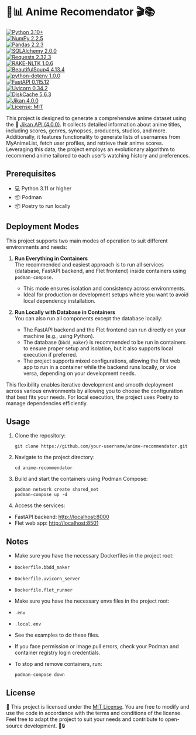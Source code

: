 # 🌟📊 Anime Recomendator 🎬📚
[![Python 3.10+](https://img.shields.io/badge/Python-3.10%2B-blue?style=for-the-badge&logo=python&logoColor=white)](https://www.python.org/)  
[![NumPy 2.2.5](https://img.shields.io/badge/numpy-2.2.5-blue?style=for-the-badge&logo=numpy&logoColor=white)](https://numpy.org/)  
[![Pandas 2.2.3](https://img.shields.io/badge/pandas-2.2.3-blue?style=for-the-badge&logo=pandas&logoColor=white)](https://pandas.pydata.org/)  
[![SQLAlchemy 2.0.0](https://img.shields.io/badge/sqlalchemy-2.0.0-blue?style=for-the-badge&logo=sqlalchemy&logoColor=white)](https://www.sqlalchemy.org/)  
[![Requests 2.32.3](https://img.shields.io/badge/requests-2.32.3-blue?style=for-the-badge&logo=python&logoColor=white)](https://docs.python-requests.org/)  
[![RAKE-NLTK 1.0.6](https://img.shields.io/badge/rake--nltk-1.0.6-blue?style=for-the-badge&logo=python&logoColor=white)](https://pypi.org/project/rake-nltk/)  
[![BeautifulSoup4 4.13.4](https://img.shields.io/badge/beautifulsoup4-4.13.4-blue?style=for-the-badge&logo=python&logoColor=white)](https://www.crummy.com/software/BeautifulSoup/)  
[![python-dotenv 1.0.0](https://img.shields.io/badge/python--dotenv-1.0.0-blue?style=for-the-badge&logo=python&logoColor=white)](https://pypi.org/project/python-dotenv/)  
[![FastAPI 0.115.12](https://img.shields.io/badge/fastapi-0.115.12-blue?style=for-the-badge&logo=fastapi&logoColor=white)](https://fastapi.tiangolo.com/)  
[![Uvicorn 0.34.2](https://img.shields.io/badge/uvicorn-0.34.2-blue?style=for-the-badge&logo=python&logoColor=white)](https://www.uvicorn.org/)  
[![DiskCache 5.6.3](https://img.shields.io/badge/diskcache-5.6.3-blue?style=for-the-badge&logo=python&logoColor=white)](https://pypi.org/project/diskcache/)  
[![Jikan 4.0.0](https://img.shields.io/badge/jikan-4.0.0-blue?style=for-the-badge&logo=python&logoColor=white)](https://jikan.moe/)  
[![License: MIT](https://img.shields.io/badge/License-MIT-green?style=for-the-badge&logo=opensourceinitiative&logoColor=white)](https://opensource.org/licenses/MIT)


This project is designed to generate a comprehensive anime dataset using the 🚀 [Jikan API (4.0.0)](https://docs.api.jikan.moe/). It collects detailed information about anime titles, including scores, genres, synopses, producers, studios, and more. Additionally, it features functionality to generate lists of usernames from MyAnimeList, fetch user profiles, and retrieve their anime scores. Leveraging this data, the project employs an evolutionary algorithm to recommend anime tailored to each user’s watching history and preferences.

## Prerequisites

- 💻 Python 3.11 or higher
- 📦 Podman
- 📦 Poetry to run locally

## Deployment Modes

This project supports two main modes of operation to suit different environments and needs:

1. **Run Everything in Containers**  
   The recommended and easiest approach is to run all services (database, FastAPI backend, and Flet frontend) inside containers using `podman-compose`.
   - This mode ensures isolation and consistency across environments.  
   - Ideal for production or development setups where you want to avoid local dependency installation.

2. **Run Locally with Database in Containers**  
   You can also run all components except the database locally:  
   - The FastAPI backend and the Flet frontend can run directly on your machine (e.g., using Python).  
   - The database (`bbdd_maker`) is recommended to be run in containers to ensure proper setup and isolation, but it also supports local execution if preferred.  
   - The project supports mixed configurations, allowing the Flet web app to run in a container while the backend runs locally, or vice versa, depending on your development needs.

This flexibility enables iterative development and smooth deployment across various environments by allowing you to choose the configuration that best fits your needs. For local execution, the project uses Poetry to manage dependencies efficiently.

## Usage

1. Clone the repository:

   ```
   git clone https://github.com/your-username/anime-recommendator.git
   ```
2. Navigate to the project directory:
    ```
    cd anime-recommendator
    ```

3. Build and start the containers using Podman Compose:
    ```
    podman network create shared_net
    podman-compose up -d
    ```

4. Access the services:

- FastAPI backend: [http://localhost:8000](http://localhost:8000)  
- Flet web app: [http://localhost:8501](http://localhost:8501)  


## Notes

- Make sure you have the necessary Dockerfiles in the project root:  
- `Dockerfile.bbdd_maker`  
- `Dockerfile.uvicorn_server`  
- `Dockerfile.flet_runner`

- Make sure you have the necessary envs files in the project root:
- `.env`
- `.local.env`
- See the examples to do these files.
  
  
- If you face permission or image pull errors, check your Podman and container registry login credentials.

- To stop and remove containers, run:
    ```
    podman-compose down
    ```

## License

📝 This project is licensed under the [MIT License](LICENSE). You are free to modify and use the code in accordance with the terms and conditions of the license. Feel free to adapt the project to suit your needs and contribute to open-source development. 📜🔒
